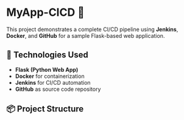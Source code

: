 # MyApp-CICD 🚀

This project demonstrates a complete CI/CD pipeline using **Jenkins**, **Docker**, and **GitHub** for a sample Flask-based web application.

## 🔧 Technologies Used

- **Flask (Python Web App)**
- **Docker** for containerization
- **Jenkins** for CI/CD automation
- **GitHub** as source code repository

## 📦 Project Structure



